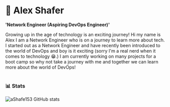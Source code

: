 # 👋 Alex Shafer

**'Network Engineer (Aspiring DevOps Engineer)'**

Growing up in the age of technology is an exciting journey! Hi my name is Alex I am a Network Engineer who is on a journey to learn more about tech. I started out as a Network Engineer and have recently been introduced to the world of DevOps and boy is it exciting (sorry I'm a real nerd when it comes to technology 😁.) I am currently working on many projects for a boot camp so why not take a journey with me and together we can learn more about the world of DevOps!

#

### 📊 Stats

![aShafe153 GitHub stats](https://github-readme-stats.vercel.app/api?username=aShafe153&show_icons=true&theme=radical)

